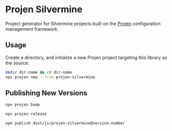 # Projen Silvermine

Project generator for Silvermine projects built on the [Projen][url-projen] configuration
management framework.

## Usage

Create a directory, and initialize a new Projen project targeting this library
as the source:

```bash
mkdir dir-name && cd dir-name
npx projen new --from projen-silvermine
```

[url-projen]: https://projen.io/

## Publishing New Versions

```bash
npx projen bump
```

```bash
npx projen release
```

```bash
npm publish dist/js/projen-silvermine@version.number
```
